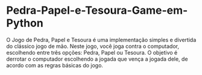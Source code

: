 # Pedra-Papel-e-Tesoura-Game-em-Python
O Jogo de Pedra, Papel e Tesoura é uma implementação simples e divertida do clássico jogo de mão. Neste jogo, você joga contra o computador, escolhendo entre três opções: Pedra, Papel ou Tesoura. O objetivo é derrotar o computador escolhendo a jogada que vença a jogada dele, de acordo com as regras básicas do jogo.
